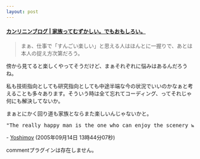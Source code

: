 ```yaml
---
layout: post
---
```

<h4><a href="http://blog.sociono.net/?eid=221071">カンリニンブログ | 家族ってむずかしい。でもおもしろい。</a></h4>
<blockquote><p>まぁ、仕事で「すんごい楽しい」と思える人はほんとに一握りで、あとは本人の捉え方次第だろう。</p>
</blockquote>
<p>傍から見てると楽しくやってそうだけど、まぁそれぞれに悩みはあるんだろうね。</p>
<p>私も技術指向としても研究指向としても中途半端な今の状況でいいのかなぁと考えることも多々あります。そういう時は全て忘れてコーディング、ってそれじゃ何にも解決してないか。</p>
<p>まぁとにかく回り道も家族とならまた楽しいんじゃないかと。</p>
<pre>&quot;The really happy man is the one who can enjoy the scenery while taking a detour.&quot;
</pre>
<p>- <a href="/?page=Yoshimov" class="wikipage">Yoshimov</a> (2005年09月14日 13時44分07秒)</p>
<p><span class="error">commentプラグインは存在しません。</span> </p>
